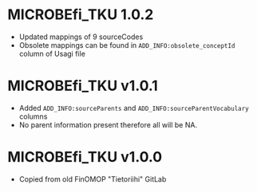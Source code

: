 # MICROBEfi_TKU 1.0.2

- Updated mappings of 9 sourceCodes
- Obsolete mappings can be found in `ADD_INFO:obsolete_conceptId` column of Usagi file

# MICROBEfi_TKU v1.0.1

- Added `ADD_INFO:sourceParents` and `ADD_INFO:sourceParentVocabulary` columns
- No parent information present therefore all will be NA.

# MICROBEfi_TKU v1.0.0

- Copied from old FinOMOP "Tietoriihi" GitLab

